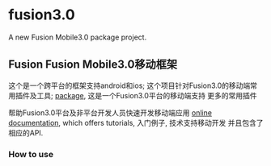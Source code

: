 # fusion3.0

A new Fusion Mobile3.0  package project.

## Fusion Fusion Mobile3.0移动框架


这个是一个跨平台的框架支持android和ios;
这个项目针对Fusion3.0的移动端常用插件及工具;
[package](https://github.com/wo2888/qmcore.git),
这是一个Fusion3.0平台的移动端支持
更多的常用插件

帮助Fusion3.0平台及非平台开发人员快速开发移动端应用
[online documentation](https://github.com/wo2888), which offers tutorials, 
入门例子, 技术支持移动开发 并且包含了相应的API.

### How to use





